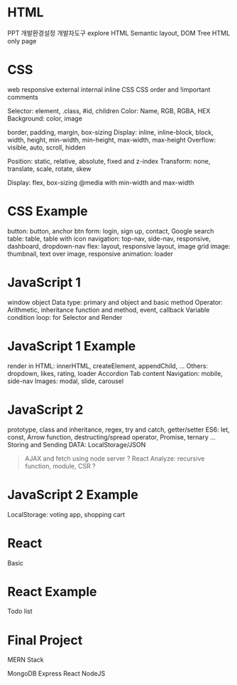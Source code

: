 # HTML
PPT
개발환경설정
개발자도구 explore
HTML Semantic layout, DOM Tree
HTML only page 


# CSS
web responsive
external internal inline CSS
CSS order and !important
comments

Selector: element, .class, #id, children
Color: Name, RGB, RGBA, HEX
Background: color, image 

border, padding, margin, box-sizing
Display: inline, inline-block, block,
width, height, min-width, min-height, max-width, max-height
Overflow: visible, auto, scroll, hidden

Position: static, relative, absolute, fixed and z-index
Transform: none, translate, scale, rotate, skew

Display: flex, box-sizing
@media with min-width and max-width

# CSS Example
button: button, anchor btn
form: login, sign up, contact, Google search 
table: table, table with icon
navigation: top-nav, side-nav, responsive, dashboard, dropdown-nav
flex: layout, responsive layout, image grid
image: thumbnail, text over image, responsive
animation: loader


# JavaScript 1
window object
Data type: primary and object and basic method
Operator: Arithmetic, 
inheritance
function and method, event, callback
Variable
condition
loop: for
Selector and Render

# JavaScript 1 Example
render in HTML: innerHTML, createElement, appendChild, ...
Others: dropdown, likes, rating, loader
Accordion
Tab content
Navigation: mobile, side-nav
Images: modal, slide, carousel

# JavaScript 2
prototype, class and inheritance, regex, try and catch, getter/setter
ES6: let, const, Arrow function, destructing/spread operator, Promise, ternary ...
Storing and Sending DATA: LocalStorage/JSON

> AJAX and fetch using node server ?
> React Analyze: recursive function, module, CSR ?

# JavaScript 2 Example
LocalStorage: voting app, shopping cart

# React
Basic

# React Example
Todo list

# Final Project
MERN Stack

MongoDB
Express
React
NodeJS



